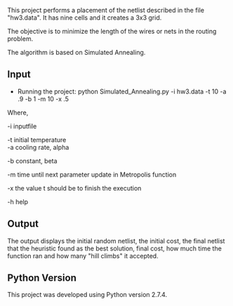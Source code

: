 This project performs a placement of the netlist described in the file 
"hw3.data". It has nine cells and it creates a 3x3 grid.

The objective is to minimize the length of the wires or nets in the 
routing problem.

The algorithm is based on Simulated Annealing.

##	Input
*	Running the project:
python Simulated_Annealing.py -i hw3.data -t 10 -a .9 -b 1 -m 10 -x .5

Where,  
 
-i inputfile  
  
-t initial temperature    
-a cooling rate, alpha  

-b constant, beta  
  
-m time until next parameter update in Metropolis function  
  
-x the value t should be to finish the execution  
  
-h help 


##	Output
The output displays the initial random netlist, the initial cost, the 
final netlist that the heuristic found as the best solution, final cost,
how much time the function ran and how many "hill climbs" it accepted.

##	Python Version
This project was developed using Python version 2.7.4.
